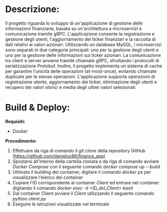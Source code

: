 # **Descrizione:**
Il progetto riguarda lo sviluppo di un'applicazione di gestione delle informazioni finanziarie, basata su un'architettura a microservizi e comunicazione tramite gRPC.
L'applicazione consente la registrazione e gestione degli utenti, l'aggiornamento dei ticker finanziari e la raccolta di dati relativi ai valori azionari.
Utilizzando un database MySQL, i microservizi sono separati in due categorie principali: uno per la gestione degli utenti e uno per la gestione delle informazioni sui ticker azionari.
La comunicazione tra client e server avviene tramite chiamate gRPC, sfruttando i protocolli di serializzazione Protobuf.
Inoltre, il progetto implementa un sistema di cache per garantire l'unicità delle operazioni (at-most-once), evitando chiamate duplicate per le stesse operazioni.
L'applicazione supporta operazioni di registrazione utente, aggiornamento dei ticker, eliminazione degli utenti e recupero dei valori storici e media degli ultimi valori selezionati. 

# **Build & Deploy:**
**Requisiti:**
- Docker

**Procedimento:**
1. Effettuare da riga di comando il *git clone* della repository GitHub (https://github.com/danielux86/finance_app)
2. Spostarsi all'interno della cartella clonata e da riga di comando avviare *Docker Compose* con il seguente comando
    *docker compose up --build*
3. Ultimato il building dei container, digitare il comando *docker ps* per visualizzare l'elenco dei container
4. Copiare l'ID corrispondente al container *Client* ed entrare nel container digitando il comando
    *docker exec -it <ID_del_Client> bash*
5. Dal container Client avviare il *Client* utilizzando il seguente comando
    *python client.py*
6. Eseguire le istruzioni visualizzate nel terminale


